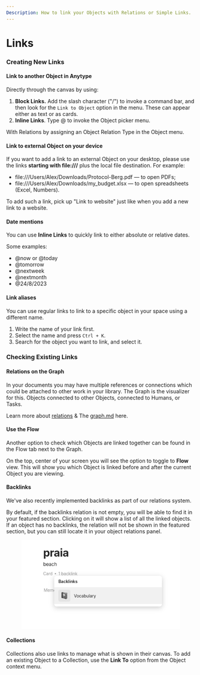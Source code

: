 ```yaml
---
Description: How to link your Objects with Relations or Simple Links.
---
```


# Links

### Creating New Links

#### Link to another Object in Anytype

Directly through the canvas by using:

1. **Block Links.** Add the slash character ("/") to invoke a command bar, and then look for the `Link to Object` option in the menu. These can appear either as text or as cards.
2. **Inline Links**. Type @ to invoke the Object picker menu.

With Relations by assigning an Object Relation Type in the Object menu.

#### Link to external Object on your device

If you want to add a link to an external Object on your desktop, please use the links **starting with file:///** plus the local file destination. For example:

* file:///Users/Alex/Downloads/Protocol-Berg.pdf — to open PDFs;
* file:///Users/Alex/Downloads/my\_budget.xlsx — to open spreadsheets (Excel, Numbers).

To add such a link, pick up "Link to website" just like when you add a new link to a website.

#### Date mentions

You can use **Inline Links** to quickly link to either absolute or relative dates.

Some examples:

* @now or @today
* @tomorrow
* @nextweek
* @nextmonth
* @24/8/2023

#### Link aliases

You can use regular links to link to a specific object in your space using a different name.&#x20;

1. Write the name of your link first.
2. Select the name and press `Ctrl + K`.
3. Search for the object you want to link, and select it.

### Checking Existing Links

#### Relations on the Graph

In your documents you may have multiple references or connections which could be attached to other work in your library. The Graph is the visualizer for this. Objects connected to other Objects, connected to Humans, or Tasks.

Learn more about [relations](../../basics/relations/ "mention") & The [graph.md](../../basics/graph.md "mention") here.

#### Use the Flow

Another option to check which Objects are linked together can be found in the Flow tab next to the Graph.

On the top, center of your screen you will see the option to toggle to **Flow** view. This will show you which Object is linked before and after the current Object you are viewing.

#### Backlinks

We've also recently implemented backlinks as part of our relations system.&#x20;

By default, if the backlinks relation is not empty, you will be able to find it in your featured section. Clicking on it will show a list of all the linked objects.\
If an object has no backlinks, the relation will not be shown in the featured section, but you can still locate it in your object relations panel.

<figure><img src="../../.gitbook/assets/image (2) (1).png" alt=""><figcaption></figcaption></figure>

#### Collections

Collections also use links to manage what is shown in their canvas. To add an existing Object to a Collection, use the **Link To** option from the Object context menu.
